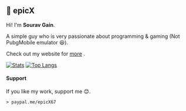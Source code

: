 ## :boy: epicX

Hi! I'm **Sourav Gain**. 

A simple guy who is very passionate about programming & gaming (Not PubgMobile emulator :satisfied:).

Check out my website for [more](https://epicx67.github.io/) .

[![Stats](https://github-readme-stats.vercel.app/api?username=epicX67&show_icons=true&title_color=#ff94dc&text_color=#868686&icon_color=#66aeff&bg_color=#00000000&hide_border=true)](https://github.com/anuraghazra/github-readme-stats) [![Top Langs](https://github-readme-stats.vercel.app/api/top-langs/?username=epicX67&layout=compact)](https://github.com/anuraghazra/github-readme-stats)


#### Support
If you like my work, support me :blush:.

	> paypal.me/epicX67


<!--
**epicX67/epicX67** is a ✨ _special_ ✨ repository because its `README.md` (this file) appears on your GitHub profile.

Here are some ideas to get you started:

- 🔭 I’m currently working on ...
- 🌱 I’m currently learning ...
- 👯 I’m looking to collaborate on ...
- 🤔 I’m looking for help with ...
- 💬 Ask me about ...
- 📫 How to reach me: ...
- 😄 Pronouns: ...
- ⚡ Fun fact: ...
-->
